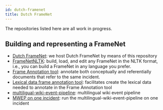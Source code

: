 ```yaml
---
id: dutch-framenet
title: Dutch FrameNet
---
```


The repositories listed here are all work in progress.

## Building and representing a FrameNet
* [Dutch FrameNet](https://cltl.github.io/DutchFrameNet/): we host Dutch FrameNet by means of this repository
* [FrameNetNLTK](https://github.com/cltl/FrameNetNLTK): build, load, and edit any FrameNet in the NLTK format, i.e., you can build a FrameNet in any language you prefer.
* [Frame Annotation tool](https://github.com/cltl/frame-annotation-tool): annotate both conceptually and referentially documents that refer to the same incident.
* [Lexical data frame annotation tool](https://github.com/cltl/LexicalDataDTDAnnotationTool): facilitates create the lexical data needed to annotate in the Frame Annotation tool
* [multiligual-wiki-event-pipeline](https://github.com/cltl/multilingual-wiki-event-pipeline): multilingual wiki event pipeline
* [MWEP on one incident](https://github.com/cltl/MWEP_on_one_incident): run the multilingual-wiki-event-pipeline on one incident
